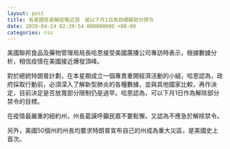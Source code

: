 ```yaml
---
layout: post
title: 有美國官員稱疫情近頂　或以下月1日為目標解部分禁令
date: 2020-04-14 02:39:54.000000000 +08:00
categories: rss
---
```


美國聯邦食品及藥物管理局局長哈恩接受美國廣播公司專訪時表示，根據數據分析，相信疫情在美國接近爆發頂峰。

對於總統特朗普計劃，在本星期成立一個專責重開經濟活動的小組，哈恩認為，政府採取行動前，必須深入了解新型肺炎的各種數據，並與其他國家比較，再作決定，目前決定是否放寬部分限制仍是過早。哈恩認為，可以下月1日作為解除部分禁令的目標。

在疫情最嚴重的紐約州，州長葛謨呼籲民眾不要鬆懈，又認為不應急於解除禁令。

另外，美國50個州的州長均要求特朗普宣布自己的州成為重大災區，是美國史上首次。
